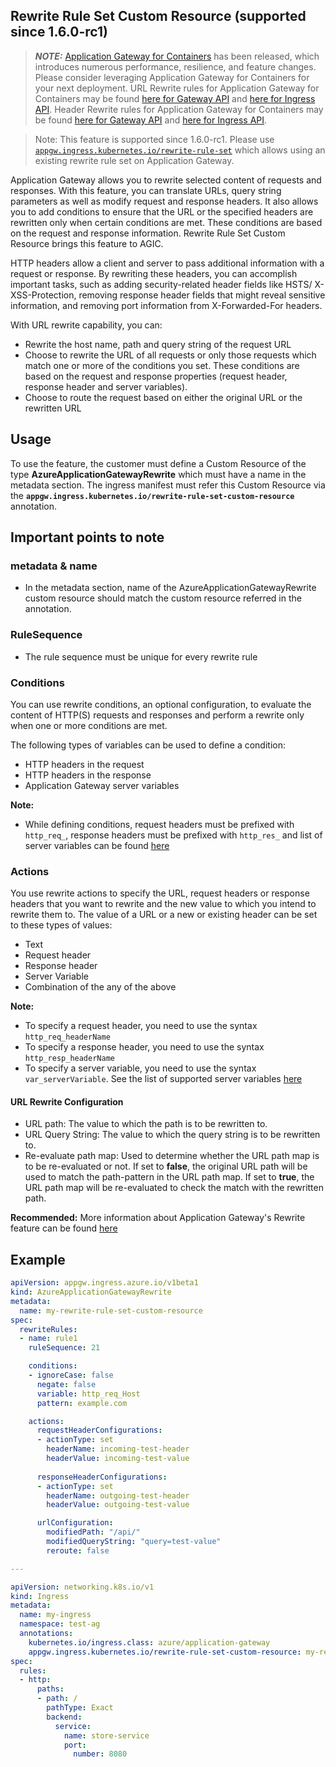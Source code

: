## Rewrite Rule Set Custom Resource (supported since 1.6.0-rc1)

> **_NOTE:_** [Application Gateway for Containers](https://aka.ms/agc) has been released, which introduces numerous performance, resilience, and feature changes. Please consider leveraging Application Gateway for Containers for your next deployment.
> URL Rewrite rules for Application Gateway for Containers may be found [here for Gateway API](https://learn.microsoft.com/azure/application-gateway/for-containers/how-to-url-rewrite-gateway-api?tabs=alb-managed) and [here for Ingress API](https://learn.microsoft.com/azure/application-gateway/for-containers/how-to-url-rewrite-ingress-api?tabs=alb-managed).
> Header Rewrite rules for Application Gateway for Containers may be found [here for Gateway API](https://learn.microsoft.com/azure/application-gateway/for-containers/how-to-header-rewrite-gateway-api?tabs=alb-managed) and [here for Ingress API](https://learn.microsoft.com/azure/application-gateway/for-containers/how-to-header-rewrite-ingress-api?tabs=alb-managed).

> Note: This feature is supported since 1.6.0-rc1. Please use [`appgw.ingress.kubernetes.io/rewrite-rule-set`](../annotations.md#rewrite-rule-set) which allows using an existing rewrite rule set on Application Gateway.

Application Gateway allows you to rewrite selected content of requests and responses. With this feature, you can translate URLs, query string parameters as well as modify request and response headers. It also allows you to add conditions to ensure that the URL or the specified headers are rewritten only when certain conditions are met. These conditions are based on the request and response information. Rewrite Rule Set Custom Resource brings this feature to AGIC.

HTTP headers allow a client and server to pass additional information with a request or response. By rewriting these headers, you can accomplish important tasks, such as adding security-related header fields like HSTS/ X-XSS-Protection, removing response header fields that might reveal sensitive information, and removing port information from X-Forwarded-For headers.

With URL rewrite capability, you can:

- Rewrite the host name, path and query string of the request URL
- Choose to rewrite the URL of all requests or only those requests which match one or more of the conditions you set. These conditions are based on the request and response properties (request header, response header and server variables).
- Choose to route the request based on either the original URL or the rewritten URL

## Usage

To use the feature, the customer must define a Custom Resource of the type **AzureApplicationGatewayRewrite** which must have a name in the metadata section. The ingress manifest must refer this Custom Resource via the **`appgw.ingress.kubernetes.io/rewrite-rule-set-custom-resource`** annotation.

## Important points to note

### metadata & name

- In the metadata section, name of the AzureApplicationGatewayRewrite custom resource should match the custom resource referred in the annotation.

### RuleSequence

- The rule sequence must be unique for every rewrite rule

### Conditions

You can use rewrite conditions, an optional configuration, to evaluate the content of HTTP(S) requests and responses and perform a rewrite only when one or more conditions are met.

The following types of variables can be used to define a condition:

- HTTP headers in the request
- HTTP headers in the response
- Application Gateway server variables

**Note:**

- While defining conditions, request headers must be prefixed with `http_req_`, response headers must be prefixed with `http_res_` and list of server variables can be found [here](https://docs.microsoft.com/en-us/azure/application-gateway/rewrite-http-headers-url#server-variables)

### Actions

You use rewrite actions to specify the URL, request headers or response headers that you want to rewrite and the new value to which you intend to rewrite them to. The value of a URL or a new or existing header can be set to these types of values:

- Text
- Request header
- Response header
- Server Variable
- Combination of the any of the above

**Note:**

- To specify a request header, you need to use the syntax `http_req_headerName`
- To specify a response header, you need to use the syntax `http_resp_headerName`
- To specify a server variable, you need to use the syntax `var_serverVariable`. See the list of supported server variables [here](https://docs.microsoft.com/en-us/azure/application-gateway/rewrite-http-headers-url#server-variables)

#### URL Rewrite Configuration

- URL path: The value to which the path is to be rewritten to.
- URL Query String: The value to which the query string is to be rewritten to.
- Re-evaluate path map: Used to determine whether the URL path map is to be re-evaluated or not. If set to **false**, the original URL path will be used to match the path-pattern in the URL path map. If set to **true**, the URL path map will be re-evaluated to check the match with the rewritten path.

**Recommended:** More information about Application Gateway's Rewrite feature can be found [here](https://docs.microsoft.com/en-us/azure/application-gateway/rewrite-http-headers-url)

## Example

```yaml
apiVersion: appgw.ingress.azure.io/v1beta1
kind: AzureApplicationGatewayRewrite
metadata:
  name: my-rewrite-rule-set-custom-resource
spec:
  rewriteRules:
  - name: rule1
    ruleSequence: 21

    conditions:
    - ignoreCase: false
      negate: false
      variable: http_req_Host
      pattern: example.com

    actions:
      requestHeaderConfigurations:
      - actionType: set
        headerName: incoming-test-header
        headerValue: incoming-test-value
      
      responseHeaderConfigurations:
      - actionType: set
        headerName: outgoing-test-header
        headerValue: outgoing-test-value

      urlConfiguration:
        modifiedPath: "/api/"
        modifiedQueryString: "query=test-value"
        reroute: false

---

apiVersion: networking.k8s.io/v1
kind: Ingress
metadata:
  name: my-ingress
  namespace: test-ag
  annotations:
    kubernetes.io/ingress.class: azure/application-gateway
    appgw.ingress.kubernetes.io/rewrite-rule-set-custom-resource: my-rewrite-rule-set
spec:
  rules:
  - http:
      paths:
      - path: /
        pathType: Exact
        backend:
          service:
            name: store-service
            port:
              number: 8080
```
